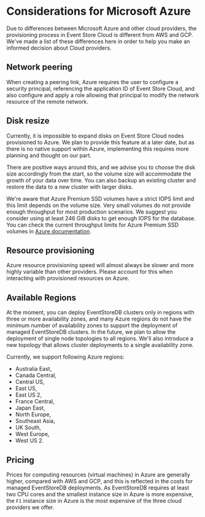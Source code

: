 # Considerations for Microsoft Azure

Due to differences between Microsoft Azure and other cloud providers, the provisioning process in Event Store Cloud is different from AWS and GCP. We've made a list of these differences here in order to help you make an informed decision about Cloud providers.

## Network peering

When creating a peering link, Azure requires the user to configure a security principal, referencing the application ID of Event Store Cloud, and also configure and apply a role allowing that principal to modify the network resource of the remote network.

## Disk resize

Currently, it is impossible to expand disks on Event Store Cloud nodes provisioned to Azure. We plan to provide this feature at a later date, but as there is no native support within Azure, implementing this requires more planning and thought on our part.

There are positive ways around this, and we advise you to choose the disk size accordingly from the start, so the volume size will accommodate the growth of your data over time. You can also backup an existing cluster and restore the data to a new cluster with larger disks.

We're aware that Azure Premium SSD volumes have a strict IOPS limit and this limit depends on the volume size. Very small volumes do not provide enough throughput for most production scenarios. We suggest you consider using at least 246 GiB disks to get enough IOPS for the database. You can check the current throughput limits for Azure Premium SSD volumes in [Azure documentation](https://docs.microsoft.com/en-us/azure/virtual-machines/disks-types#premium-ssd).

## Resource provisioning

Azure resource provisioning speed will almost always be slower and more highly variable than other providers. Please account for this when interacting with provisioned resources on Azure.

## Available Regions

At the moment, you can deploy EventStoreDB clusters only in regions with three or more availability zones, and many Azure regions do not have the minimum number of availability zones to support the deployment of managed EventStoreDB clusters. In the future, we plan to allow the deployment of single node topologies to all regions. We'll also introduce a new topology that allows cluster deployments to a single availability zone.

Currently, we support following Azure regions:
- Australia East,
- Canada Central,
- Central US,
- East US,
- East US 2,
- France Central,
- Japan East,
- North Europe,
- Southeast Asia,
- UK South,
- West Europe,
- West US 2.

## Pricing

Prices for computing resources (virtual machines) in Azure are generally higher, compared with AWS and GCP, and this is reflected in the costs for managed EventStoreDB deployments. As EventStoreDB requires at least two CPU cores and the smallest instance size in Azure is more expensive, the `F1` instance size in Azure is the most expensive of the three cloud providers we offer.  
